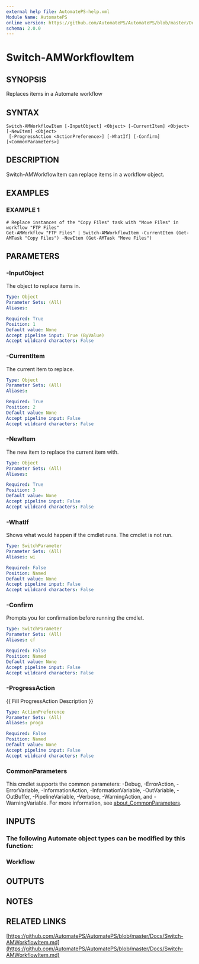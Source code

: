 ```yaml
---
external help file: AutomatePS-help.xml
Module Name: AutomatePS
online version: https://github.com/AutomatePS/AutomatePS/blob/master/Docs/Switch-AMWorkflowItem.md
schema: 2.0.0
---
```


# Switch-AMWorkflowItem

## SYNOPSIS
Replaces items in a Automate workflow

## SYNTAX

```
Switch-AMWorkflowItem [-InputObject] <Object> [-CurrentItem] <Object> [-NewItem] <Object>
 [-ProgressAction <ActionPreference>] [-WhatIf] [-Confirm] [<CommonParameters>]
```

## DESCRIPTION
Switch-AMWorkflowItem can replace items in a workflow object.

## EXAMPLES

### EXAMPLE 1
```
# Replace instances of the "Copy Files" task with "Move Files" in workflow "FTP Files"
Get-AMWorkflow "FTP Files" | Switch-AMWorkflowItem -CurrentItem (Get-AMTask "Copy Files") -NewItem (Get-AMTask "Move Files")
```

## PARAMETERS

### -InputObject
The object to replace items in.

```yaml
Type: Object
Parameter Sets: (All)
Aliases:

Required: True
Position: 1
Default value: None
Accept pipeline input: True (ByValue)
Accept wildcard characters: False
```

### -CurrentItem
The current item to replace.

```yaml
Type: Object
Parameter Sets: (All)
Aliases:

Required: True
Position: 2
Default value: None
Accept pipeline input: False
Accept wildcard characters: False
```

### -NewItem
The new item to replace the current item with.

```yaml
Type: Object
Parameter Sets: (All)
Aliases:

Required: True
Position: 3
Default value: None
Accept pipeline input: False
Accept wildcard characters: False
```

### -WhatIf
Shows what would happen if the cmdlet runs.
The cmdlet is not run.

```yaml
Type: SwitchParameter
Parameter Sets: (All)
Aliases: wi

Required: False
Position: Named
Default value: None
Accept pipeline input: False
Accept wildcard characters: False
```

### -Confirm
Prompts you for confirmation before running the cmdlet.

```yaml
Type: SwitchParameter
Parameter Sets: (All)
Aliases: cf

Required: False
Position: Named
Default value: None
Accept pipeline input: False
Accept wildcard characters: False
```

### -ProgressAction
{{ Fill ProgressAction Description }}

```yaml
Type: ActionPreference
Parameter Sets: (All)
Aliases: proga

Required: False
Position: Named
Default value: None
Accept pipeline input: False
Accept wildcard characters: False
```

### CommonParameters
This cmdlet supports the common parameters: -Debug, -ErrorAction, -ErrorVariable, -InformationAction, -InformationVariable, -OutVariable, -OutBuffer, -PipelineVariable, -Verbose, -WarningAction, and -WarningVariable. For more information, see [about_CommonParameters](http://go.microsoft.com/fwlink/?LinkID=113216).

## INPUTS

### The following Automate object types can be modified by this function:
### Workflow
## OUTPUTS

## NOTES

## RELATED LINKS

[https://github.com/AutomatePS/AutomatePS/blob/master/Docs/Switch-AMWorkflowItem.md](https://github.com/AutomatePS/AutomatePS/blob/master/Docs/Switch-AMWorkflowItem.md)

